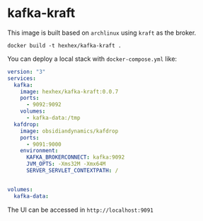 # kafka-kraft

This image is built based on `archlinux` using `kraft` as the broker.

```shell
docker build -t hexhex/kafka-kraft . 
```

You can deploy a local stack with `docker-compose.yml` like:

```yml
version: "3"
services:
  kafka:
    image: hexhex/kafka-kraft:0.0.7
    ports:
      - 9092:9092
    volumes:
      - kafka-data:/tmp
  kafdrop:
    image: obsidiandynamics/kafdrop
    ports:
      - 9091:9000
    environment:
      KAFKA_BROKERCONNECT: kafka:9092
      JVM_OPTS: -Xms32M -Xmx64M 
      SERVER_SERVLET_CONTEXTPATH: /


volumes:
  kafka-data:
```

The UI can be accessed in `http://localhost:9091`